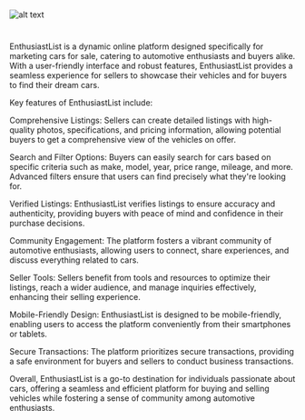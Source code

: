 #

![alt text](https://i.imgur.com/g53v1Q3.png)

#

EnthusiastList is a dynamic online platform designed specifically for marketing cars for sale, catering to automotive enthusiasts and buyers alike. With a user-friendly interface and robust features, EnthusiastList provides a seamless experience for sellers to showcase their vehicles and for buyers to find their dream cars.

Key features of EnthusiastList include:

Comprehensive Listings: Sellers can create detailed listings with high-quality photos, specifications, and pricing information, allowing potential buyers to get a comprehensive view of the vehicles on offer.

Search and Filter Options: Buyers can easily search for cars based on specific criteria such as make, model, year, price range, mileage, and more. Advanced filters ensure that users can find precisely what they're looking for.

Verified Listings: EnthusiastList verifies listings to ensure accuracy and authenticity, providing buyers with peace of mind and confidence in their purchase decisions.

Community Engagement: The platform fosters a vibrant community of automotive enthusiasts, allowing users to connect, share experiences, and discuss everything related to cars.

Seller Tools: Sellers benefit from tools and resources to optimize their listings, reach a wider audience, and manage inquiries effectively, enhancing their selling experience.

Mobile-Friendly Design: EnthusiastList is designed to be mobile-friendly, enabling users to access the platform conveniently from their smartphones or tablets.

Secure Transactions: The platform prioritizes secure transactions, providing a safe environment for buyers and sellers to conduct business transactions.

Overall, EnthusiastList is a go-to destination for individuals passionate about cars, offering a seamless and efficient platform for buying and selling vehicles while fostering a sense of community among automotive enthusiasts.
